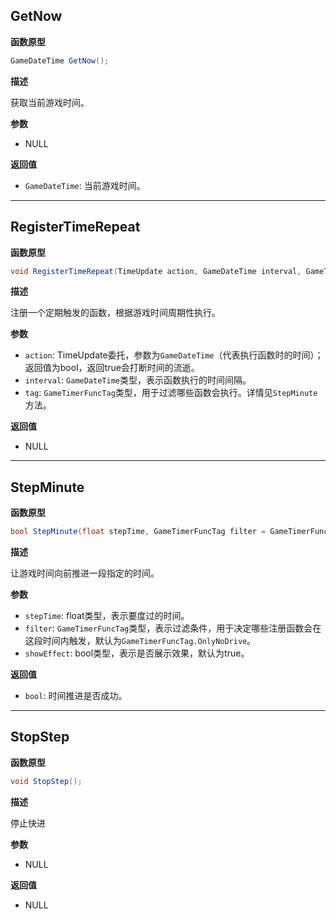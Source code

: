 ## GetNow

**函数原型**

```csharp
GameDateTime GetNow();
```

**描述**

获取当前游戏时间。

**参数**

- NULL

**返回值**

- `GameDateTime`: 当前游戏时间。

------

## RegisterTimeRepeat

**函数原型**

```csharp
void RegisterTimeRepeat(TimeUpdate action, GameDateTime interval, GameTimerFuncTag tag = GameTimerFuncTag.Default);
```

**描述**

注册一个定期触发的函数，根据游戏时间周期性执行。

**参数**

- `action`: TimeUpdate委托，参数为`GameDateTime`（代表执行函数时的时间）；返回值为bool，返回true会打断时间的流逝。
- `interval`: `GameDateTime`类型，表示函数执行的时间间隔。
- `tag`: `GameTimerFuncTag`类型，用于过滤哪些函数会执行。详情见`StepMinute`方法。

**返回值**

- NULL

------

## StepMinute

**函数原型**

```csharp
bool StepMinute(float stepTime, GameTimerFuncTag filter = GameTimerFuncTag.OnlyNoDrive, bool showEffect = true);
```

**描述**

让游戏时间向前推进一段指定的时间。

**参数**

- `stepTime`: float类型，表示要度过的时间。
- `filter`: `GameTimerFuncTag`类型，表示过滤条件，用于决定哪些注册函数会在这段时间内触发，默认为`GameTimerFuncTag.OnlyNoDrive`。
- `showEffect`: bool类型，表示是否展示效果，默认为true。

**返回值**

- `bool`: 时间推进是否成功。

---

## StopStep

**函数原型**

```csharp
void StopStep();
```

**描述**

停止快进

**参数**

- NULL

**返回值**

- NULL